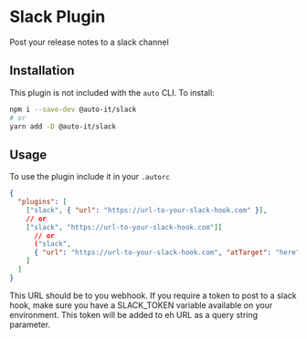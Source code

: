 # Slack Plugin

Post your release notes to a slack channel

## Installation

This plugin is not included with the `auto` CLI. To install:

```sh
npm i --save-dev @auto-it/slack
# or
yarn add -D @auto-it/slack
```

## Usage

To use the plugin include it in your `.autorc`

```json
{
  "plugins": [
    ["slack", { "url": "https://url-to-your-slack-hook.com" }],
    // or
    ["slack", "https://url-to-your-slack-hook.com"][
      // or
      ("slack",
      { "url": "https://url-to-your-slack-hook.com", "atTarget": "here" })
    ]
  ]
}
```

This URL should be to you webhook. If you require a token to post to a slack hook, make sure you have a SLACK_TOKEN variable available on your environment. This token will be added to eh URL as a query string parameter.
